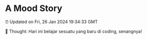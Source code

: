 # A Mood Story

⏰ Updated on Fri, 26 Jan 2024 19:34:33 GMT

💭 Thought: Hari ini belajar sesuatu yang baru di coding, senangnya!

